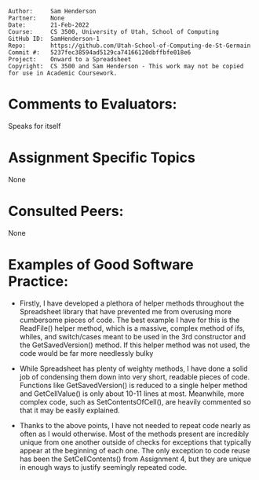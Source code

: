 ```
Author:     Sam Henderson
Partner:    None
Date:       21-Feb-2022
Course:     CS 3500, University of Utah, School of Computing
GitHub ID:  SamHenderson-1
Repo:       https://github.com/Utah-School-of-Computing-de-St-Germain
Commit #:   5237fec38594ad5129ca74166120dbffbfe018e6
Project:    Onward to a Spreadsheet
Copyright:  CS 3500 and Sam Henderson - This work may not be copied for use in Academic Coursework.
```

# Comments to Evaluators:

Speaks for itself

# Assignment Specific Topics
None

# Consulted Peers:
None

# Examples of Good Software Practice:

- Firstly, I have developed a plethora of helper methods throughout the Spreadsheet library that have 
prevented me from overusing more cumbersome pieces of code. The best example I have for this is the 
ReadFile() helper method, which is a massive, complex method of ifs, whiles, and switch/cases meant
to be used in the 3rd constructor and the GetSavedVersion() method. If this helper method was not 
used, the code would be far more needlessly bulky

- While Spreadsheet has plenty of weighty methods, I have done a solid job of condensing them down
into very short, readable pieces of code. Functions like GetSavedVersion() is reduced to a single 
helper method and GetCellValue() is only about 10-11 lines at most. Meanwhile, more complex code, such as
SetContentsOfCell(), are heavily commented so that it may be easily explained. 

- Thanks to the above points, I have not needed to repeat code nearly as often as I would otherwise. 
Most of the methods present are incredibly unique from one another outside of checks for exceptions that
typically appear at the beginning of each one. The only exception to code reuse has been the 
SetCellContents() from Assignment 4, but they are unique in enough ways to justify seemingly repeated code. 